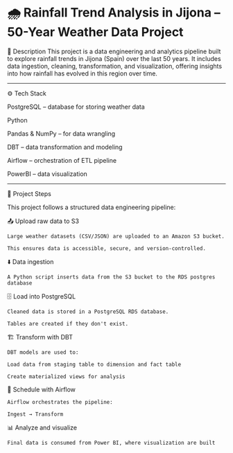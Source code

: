 # 🌧️  Rainfall Trend Analysis in Jijona – 50-Year Weather Data Project
📌 Description
This project is a data engineering and analytics pipeline built to explore rainfall trends in Jijona (Spain) over the last 50 years. It includes data ingestion, cleaning, transformation, and visualization, offering insights into how rainfall has evolved in this region over time.

---
 
⚙️ Tech Stack

PostgreSQL – database for storing weather data

Python

Pandas & NumPy – for data wrangling

DBT – data transformation and modeling

Airflow – orchestration of ETL pipeline

PowerBI – data visualization

---

📂 Project Steps

This project follows a structured data engineering pipeline:

  📤 Upload raw data to S3

    Large weather datasets (CSV/JSON) are uploaded to an Amazon S3 bucket.
    
    This ensures data is accessible, secure, and version-controlled.

  ⬇️ Data ingestion
  
    A Python script inserts data from the S3 bucket to the RDS postgres database
  
  🗄️ Load into PostgreSQL
  
    Cleaned data is stored in a PostgreSQL RDS database.
    
    Tables are created if they don't exist.
  
  🏗️ Transform with DBT
  
    DBT models are used to:

    Load data from staging table to dimension and fact table
        
    Create materialized views for analysis
  
  📅 Schedule with Airflow
  
    Airflow orchestrates the pipeline:
    
    Ingest → Transform
  
  📊 Analyze and visualize
  
    Final data is consumed from Power BI, where visualization are built
